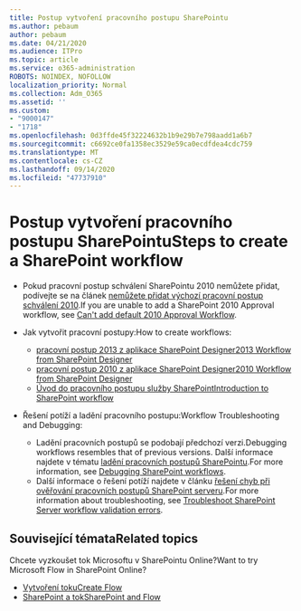 ```yaml
---
title: Postup vytvoření pracovního postupu SharePointu
ms.author: pebaum
author: pebaum
ms.date: 04/21/2020
ms.audience: ITPro
ms.topic: article
ms.service: o365-administration
ROBOTS: NOINDEX, NOFOLLOW
localization_priority: Normal
ms.collection: Adm_O365
ms.assetid: ''
ms.custom:
- "9000147"
- "1718"
ms.openlocfilehash: 0d3ffde45f32224632b1b9e29b7e798aadd1a6b7
ms.sourcegitcommit: c6692ce0fa1358ec3529e59ca0ecdfdea4cdc759
ms.translationtype: MT
ms.contentlocale: cs-CZ
ms.lasthandoff: 09/14/2020
ms.locfileid: "47737910"
---
```

# <a name="steps-to-create-a-sharepoint-workflow"></a><span data-ttu-id="0d1e8-102">Postup vytvoření pracovního postupu SharePointu</span><span class="sxs-lookup"><span data-stu-id="0d1e8-102">Steps to create a SharePoint workflow</span></span>

- <span data-ttu-id="0d1e8-103">Pokud pracovní postup schválení SharePointu 2010 nemůžete přidat, podívejte se na článek [nemůžete přidat výchozí pracovní postup schválení 2010](https://docs.microsoft.com/alchemyinsights/can-t-add-default-2010-approval-workflow).</span><span class="sxs-lookup"><span data-stu-id="0d1e8-103">If you are unable to add a SharePoint 2010 Approval workflow, see [Can't add default 2010 Approval Workflow](https://docs.microsoft.com/alchemyinsights/can-t-add-default-2010-approval-workflow).</span></span>
- <span data-ttu-id="0d1e8-104">Jak vytvořit pracovní postupy:</span><span class="sxs-lookup"><span data-stu-id="0d1e8-104">How to create workflows:</span></span>
    - [<span data-ttu-id="0d1e8-105">pracovní postup 2013 z aplikace SharePoint Designer</span><span class="sxs-lookup"><span data-stu-id="0d1e8-105">2013 Workflow from SharePoint Designer</span></span>](https://docs.microsoft.com/sharepoint/dev/general-development/creating-a-workflow-by-using-sharepoint-designer-and-the-sharepoint-wo)
    - [<span data-ttu-id="0d1e8-106">pracovní postup 2010 z aplikace SharePoint Designer</span><span class="sxs-lookup"><span data-stu-id="0d1e8-106">2010 Workflow from SharePoint Designer</span></span>](https://support.office.com/article/introduction-to-designing-and-customizing-workflows-32c9c0bf-5e20-4f74-8b9c-d3ea79f2962b)
    - [<span data-ttu-id="0d1e8-107">Úvod do pracovního postupu služby SharePoint</span><span class="sxs-lookup"><span data-stu-id="0d1e8-107">Introduction to SharePoint workflow</span></span>](https://support.office.com/article/introduction-to-sharepoint-workflow-07982276-54e8-4e17-8699-5056eff4d9e3)

- <span data-ttu-id="0d1e8-108">Řešení potíží a ladění pracovního postupu:</span><span class="sxs-lookup"><span data-stu-id="0d1e8-108">Workflow Troubleshooting and Debugging:</span></span>
    - <span data-ttu-id="0d1e8-109">Ladění pracovních postupů se podobají předchozí verzi.</span><span class="sxs-lookup"><span data-stu-id="0d1e8-109">Debugging workflows resembles that of previous versions.</span></span>  <span data-ttu-id="0d1e8-110">Další informace najdete v tématu [ladění pracovních postupů SharePointu](https://docs.microsoft.com/sharepoint/dev/general-development/debugging-sharepoint-server-workflows).</span><span class="sxs-lookup"><span data-stu-id="0d1e8-110">For more information, see [Debugging SharePoint workflows](https://docs.microsoft.com/sharepoint/dev/general-development/debugging-sharepoint-server-workflows).</span></span>
    - <span data-ttu-id="0d1e8-111">Další informace o řešení potíží najdete v článku [řešení chyb při ověřování pracovních postupů SharePoint serveru](https://docs.microsoft.com/sharepoint/dev/general-development/troubleshooting-sharepoint-server-workflow-validation-errors-in-visio).</span><span class="sxs-lookup"><span data-stu-id="0d1e8-111">For more information about troubleshooting, see [Troubleshoot SharePoint Server workflow validation errors](https://docs.microsoft.com/sharepoint/dev/general-development/troubleshooting-sharepoint-server-workflow-validation-errors-in-visio).</span></span>
 

## <a name="related-topics"></a><span data-ttu-id="0d1e8-112">Související témata</span><span class="sxs-lookup"><span data-stu-id="0d1e8-112">Related topics</span></span>
<span data-ttu-id="0d1e8-113">Chcete vyzkoušet tok Microsoftu v SharePointu Online?</span><span class="sxs-lookup"><span data-stu-id="0d1e8-113">Want to try Microsoft Flow in SharePoint Online?</span></span>
- [<span data-ttu-id="0d1e8-114">Vytvoření toku</span><span class="sxs-lookup"><span data-stu-id="0d1e8-114">Create Flow</span></span>](https://support.office.com/article/Create-a-flow-for-a-list-or-library-in-SharePoint-Online-or-OneDrive-for-Business-a9c3e03b-0654-46af-a254-20252e580d01) 
- [<span data-ttu-id="0d1e8-115">SharePoint a tok</span><span class="sxs-lookup"><span data-stu-id="0d1e8-115">SharePoint and Flow</span></span>](https://flow.microsoft.com/blog/sharepoint-and-flow/) 


